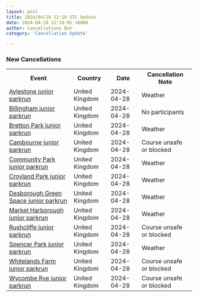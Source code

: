 ```yaml
---
layout: post
title: 2024/04/28 12:18 UTC Update
date: 2024-04-28 12:18:05 +0000
author: Cancellations Bot
category: 'Cancellation Update'

---
```


<h3>New Cancellations</h3>
<div class='hscrollable'>
<table style='width: 100%'>
    <tr>
        <th>Event</th>
        <th>Country</th>
        <th>Date</th>
        <th>Cancellation Note</th>
    </tr>
    <tr>
        <td><a href="https://www.parkrun.org.uk/aylestone-juniors">Aylestone junior parkrun</a></td>
        <td>United Kingdom</td>
        <td>2024-04-28</td>
        <td>Weather</td>
    </tr>
    <tr>
        <td><a href="https://www.parkrun.org.uk/billingham-juniors">Billingham junior parkrun</a></td>
        <td>United Kingdom</td>
        <td>2024-04-28</td>
        <td>No participants</td>
    </tr>
    <tr>
        <td><a href="https://www.parkrun.org.uk/brettonpark-juniors">Bretton Park junior parkrun</a></td>
        <td>United Kingdom</td>
        <td>2024-04-28</td>
        <td>Weather</td>
    </tr>
    <tr>
        <td><a href="https://www.parkrun.org.uk/cambourne-juniors">Cambourne junior parkrun</a></td>
        <td>United Kingdom</td>
        <td>2024-04-28</td>
        <td>Course unsafe or blocked</td>
    </tr>
    <tr>
        <td><a href="https://www.parkrun.org.uk/communitypark-juniors">Community Park junior parkrun</a></td>
        <td>United Kingdom</td>
        <td>2024-04-28</td>
        <td>Weather</td>
    </tr>
    <tr>
        <td><a href="https://www.parkrun.org.uk/croylandpark-juniors">Croyland Park junior parkrun</a></td>
        <td>United Kingdom</td>
        <td>2024-04-28</td>
        <td>Weather</td>
    </tr>
    <tr>
        <td><a href="https://www.parkrun.org.uk/desboroughgreenspace-juniors">Desborough Green Space junior parkrun</a></td>
        <td>United Kingdom</td>
        <td>2024-04-28</td>
        <td>Weather</td>
    </tr>
    <tr>
        <td><a href="https://www.parkrun.org.uk/marketharborough-juniors">Market Harborough junior parkrun</a></td>
        <td>United Kingdom</td>
        <td>2024-04-28</td>
        <td>Weather</td>
    </tr>
    <tr>
        <td><a href="https://www.parkrun.org.uk/rushcliffe-juniors">Rushcliffe junior parkrun</a></td>
        <td>United Kingdom</td>
        <td>2024-04-28</td>
        <td>Course unsafe or blocked</td>
    </tr>
    <tr>
        <td><a href="https://www.parkrun.org.uk/spencerpark-juniors">Spencer Park junior parkrun</a></td>
        <td>United Kingdom</td>
        <td>2024-04-28</td>
        <td>Weather</td>
    </tr>
    <tr>
        <td><a href="https://www.parkrun.org.uk/whitelandsfarm-juniors">Whitelands Farm junior parkrun</a></td>
        <td>United Kingdom</td>
        <td>2024-04-28</td>
        <td>Course unsafe or blocked</td>
    </tr>
    <tr>
        <td><a href="https://www.parkrun.org.uk/wycomberye-juniors">Wycombe Rye junior parkrun</a></td>
        <td>United Kingdom</td>
        <td>2024-04-28</td>
        <td>Course unsafe or blocked</td>
    </tr>
</table>
</div>
